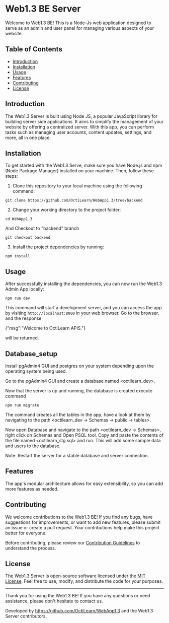 # Web1.3 BE Server

Welcome to Web1.3 BE! This is a Node-Js web application designed to serve as an admin and user panel for managing various aspects of your website.

## Table of Contents

- [Introduction](#introduction)
- [Installation](#installation)
- [Usage](#usage)
- [Features](#features)
- [Contributing](#contributing)
- [License](#license)

## Introduction

The Web1.3 Server is built using Node JS, a popular JavaScript library for building server side applications. It aims to simplify the management of your website by offering a centralized server. With this app, you can perform tasks such as managing user accounts, content updates, settings, and more, all in one place.

## Installation

To get started with the Web1.3 Serve, make sure you have Node.js and npm (Node Package Manager) installed on your machine. Then, follow these steps:

1. Clone this repository to your local machine using the following command:

`git clone https://github.com/OctiLearn/WebApp1.3/tree/backend`

2. Change your working directory to the project folder:

`cd WebApp1.3`

And Checkout to "backend" branch

`git checkout backend`

3. Install the project dependencies by running:

`npm install`

## Usage

After successfully installing the dependencies, you can now run the Web1.3 Admin App locally:

`npm run dev`

This command will start a development server, and you can access the app by visiting `http://localhost:8000` in your web browser. Go to the browser, and the response 

{"msg":"Welcome to OctiLearn APIS."}

will be returned.

## Database_setup

Install pgAdmin4 GUI and postgres on your system depending upon the operating system being used.

Go to the pgAdmin4 GUI and create a database named <octilearn_dev>. 

Now that the server is up and running, the database is created execute command

`npm run migrate`

The command creates all the tables in the app, have a look at them by navigating to the path
<octilearn_dev -> Schemas -> public -> tables>.

Now open Database and navigate to the path <octilearn_dev -> Schemas>, right click on Schemas and Open PSQL tool. Copy and paste the contents of the file named <octilearn_stg.sql> and run. This will add some sample data and users to the database.

Note: Restart the server for a stable database and server connection.

## Features

The app's modular architecture allows for easy extensibility, so you can add more features as needed.

## Contributing

We welcome contributions to the Web1.3 BE! If you find any bugs, have suggestions for improvements, or want to add new features, please submit an issue or create a pull request. Your contributions help make this project better for everyone.

Before contributing, please review our [Contribution Guidelines](CONTRIBUTING.md) to understand the process.

## License

The Web1.3 Server is open-source software licensed under the [MIT License](LICENSE). Feel free to use, modify, and distribute the code for your purposes.

---

Thank you for using the Web1.3 BE! If you have any questions or need assistance, please don't hesitate to contact us.

Developed by https://github.com/OctiLearn/WebApp1.3 and the Web1.3 Server contributors.